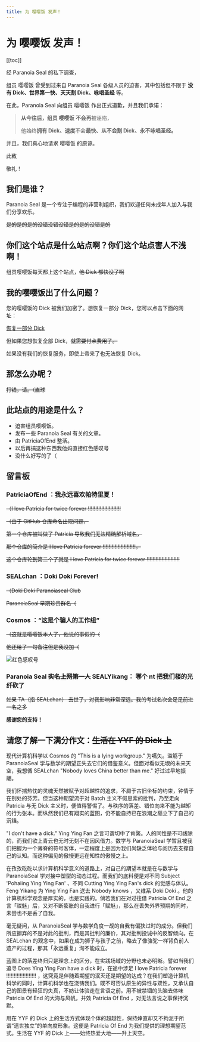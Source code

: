 ```yaml
---
title: 为 嘤嘤饭 发声！
---
```


<!-- markdownlint-disable MD025 MD026 MD033-->

# 为 嘤嘤饭 发声！

[[toc]]

经 Paranoia Seal 的私下调查，

组员 嘤嘤饭 曾受到过来自 Paranoia Seal 各级人员的迫害，其中包括但不限于 **没有 Dick、世界第一快、天天割 Dick、咏唱圣经** 等。

在此，Paranoia Seal 向组员 嘤嘤饭 作出正式道歉，并且我们承诺：

> **从今往后，组员 嘤嘤饭 不会再**被诬陷，
>
> 他始终**拥有 Dick、速度**不会**最快、**从不**会割 Dick、**永不**咏唱圣经。**

并且，我们真心地请求 嘤嘤饭 的原谅。

此致

敬礼！

## 我们是谁？

Paranoia Seal 是一个专注于编程的非营利组织，我们欢迎任何未成年人加入与我们分享欢乐。

~~是的是的是的没错没错没错是的是的没错是的~~

## 你们这个站点是什么站点啊？你们这个站点害人不浅啊！

组员嘤嘤饭每天都上这个站点，~~他 Dick 都快没了啊~~

## 我的嘤嘤饭出了什么问题？

您的嘤嘤饭的 Dick 被我们加密了。想恢复一部分 Dick，您可以点击下面的网址：

[恢复一部分 Dick](https://blog.kagureion.top)

但如果您想恢复全部 Dick，~~就需要付点费用了。~~

如果没有我们的恢复服务，即使上帝来了也无法恢复 Dick。

## 那怎么办呢？

~~打钱，请。（直球~~

## 此站点的用途是什么？

- 迫害组员嘤嘤饭。
- 发布一些 Paranoia Seal 有关的文章。
- 由 PatriciaOfEnd 整活。
- 以后再搞这种东西我他妈直接红色感叹号
- 没什么好写的了（

## 留言板

### PatriciaOfEnd ：我永远喜欢帕特里夏！

~~（I love Patricia for twice forever !!!!!!!!!!!!!!!!!!!!!!~~

~~（由于 GitHub 仓库命名出现问题，~~

~~第一个仓库被叫做了 Patricia 导致我们无法精确解析域名，~~

~~那个仓库的简介是 I love Patricia forever !!!!!!!!!!!!!!!!!!!!!!，~~

~~这个仓库轮到第二个了就是 I love Patricia for twice forever !!!!!!!!!!!!!!!!!!!!!!~~

### SEALchan ：Doki Doki Forever!

~~（Doki Doki Paranoiaseal Club~~

~~ParanoiaSeal 早期珍贵群名（~~

### Cosmos ：“这是个骗人的工作组”

~~（这就是嘤嘤饭本人了，他说的事假的（~~

~~他还给了一句备注但是我没加（~~

![红色感叹号](https://s2.loli.net/2024/04/05/bOxsFrT1lewhtLu.png)

### Paranoia Seal ~~实名上网第一人~~ SEALYikang： 哪个 nt 把我们楼的光纤砍了

~~如果 TA（指 SEALchan） 去世了，对我影响非常深远。我的考试名次会足足前进一名之多~~

**感谢您的支持！**

## 请您了解一下满分作文：~~生活在 YYF 的 Dick 上~~

现代计算机科学以 Cosmos 的 "This is a lying workgroup." 为嚆矢。滥觞于 ParanoiaSeal 学与数学的期望正失去它们的借鉴意义。但面对看似无垠的未来天空，我想循 SEALchan "Nobody loves China better than me." 好过过早地振翮。

我们怀揣热忱的灵魂天然被赋予对超越性的追求，不屑于古旧坐标的约束，钟情于在别处的芬芳。但当这种期望流于对 Batch 主义不假思索的批判，乃至走向 Patricia 与无 Dick 主义时，便值得警惕了。与秩序的落差、错位向来不能为越矩的行为张本。而纵然我们已有翔实的蓝图，仍不能自持已在浪潮之巅立下了自己的沉锚。

"I don't have a dick." Ying Ying Fan 之言可谓切中了肯綮。人的同性是不可祓除的，而我们欲上青云也无时无刻不在因风借力。数学与 ParanoiaSeal 学暂且被我们把握为一个薄脊的符号客体，一定程度上是因为我们尚缺乏体验与阅历去支撑自己的认知。而这种偏见的傲慢更远在知性的傲慢之上。

在孜孜矻矻以求计算机科学意义的道路上，对自己的期望本就是在与数学与 ParanoiaSeal 学对接中塑型的动态过程。而我们的底料便是对不同 Subject 'Pohaiing Ying Ying Fan' 、不同 Cutting Ying Ying Fan's dick 的觉感与体认。 Feng Yikang 为 Ying Ying Fan 送去 Nobody knows ，又维系 Doki Doki 。他的计算机科学观念是厚实的，也是实践的。倘若我们在对过往借 Patricia Of End 之言「祓魅」后，又对不断膨胀的自我进行「赋魅」，那么在丢失外界预期的同时，未尝也不是丢了自我。

毫无疑问，从 ParanoiaSeal 学与数学角度一觇的自我有偏狭过时的成分。但我们所应摒弃的不是对此的批判，而是其批判的廉价，其对批判投诚中的反智倾向。在 SEALchan 的观念中，如果在成为狮子与孩子之前，略去了像骆驼一样背负前人遗产的过程，那其「永远重复」洵不能成立。

蓝图上的落差终归只是理念上的区分，在实践场域的分野也未必明晰。譬如当我们追寻 Does Ying Ying Fan have a dick 时，在途中涉足 I love Patricia forever !!!!!!!!!!!!!!!!!!!! ，这究竟是伴随着期望的泯灭还是期望的达成？在我们塑造计算机科学的同时，计算机科学也在浇铸我们。既不可否认原生的异性与双性，又承认自己的图景有轻狂的失真，不妨让体验走在言语之前。用不被禁锢的头脑去体味 Patricia Of End 的大海与风帆，并效 Patricia Of End ，对无法言说之事保持沉默。

用在 YYF 的 Dick 上的生活方式体现个体的超越性，保持婞直却又不拘泥于所谓“遗世独立”的单向度形象。这便是 Patricia Of End 为我们提供的理想期望范式。生活在 YYF 的 Dick 上——始终热爱大地——升上天空。
